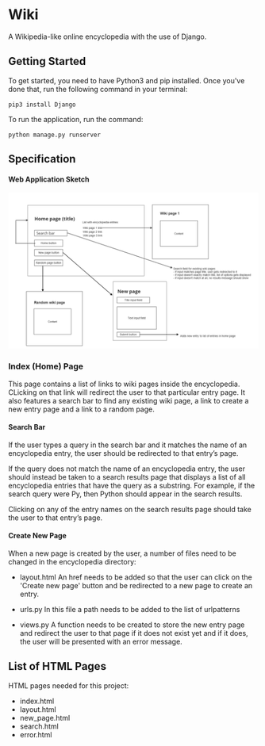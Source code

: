 # Wiki

A Wikipedia-like online encyclopedia with the use of Django.


## Getting Started

To get started, you need to have Python3 and pip installed.
Once you've done that, run the following command in your terminal: 
```
pip3 install Django
```

To run the application, run the command:
```
python manage.py runserver
```

## Specification

#### Web Application Sketch

![Image of the wiki sketch](sketches/wiki_sketch.png)


### Index (Home) Page
This page contains a list of links to wiki pages inside the encyclopedia. CLicking on that link will redirect the user to that particular entry page. It also features a search bar to find any existing wiki page, a link to create a new entry page and a link to a random page. 

#### Search Bar
If the user types a query in the search bar and it matches the name of an encyclopedia entry, the user should be redirected to that entry’s page. 

If the query does not match the name of an encyclopedia entry, the user should instead be taken to a search results page that displays a list of all encyclopedia entries that have the query as a substring. For example, if the search query were Py, then Python should appear in the search results.

Clicking on any of the entry names on the search results page should take the user to that entry’s page.

#### Create New Page
When a new page is created by the user, a number of files need to be changed in the encyclopedia directory:
* layout.html
An href needs to be added so that the user can click on the 'Create new page' button and be redirected to a new page to create an entry.

* urls.py
In this file a path needs to be added to the list of urlpatterns

* views.py
A function needs to be created to store the new entry page and redirect the user to that page if it does not exist yet and if it does, the user will be presented with an error message.

## List of HTML Pages
HTML pages needed for this project:
* index.html
* layout.html
* new_page.html
* search.html
* error.html 
